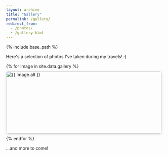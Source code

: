 ```yaml
---
layout: archive
title: "Gallery"
permalink: /gallery/
redirect_from: 
  - /photos/
  - /gallery.html
---
```


{% include base_path %}

Here's a selection of photos I've taken during my travels! :)

<div class="gallery">
  {% for image in site.data.gallery %}
    <div class="gallery-item">
      <a href="{{ image.url }}" class="glightbox" data-gallery="gallery1" data-glightbox="title: {{ image.title }}; description: {{ image.caption }}">
        <img src="{{ image.url }}" alt="{{ image.alt }}">
      </a>
    </div>
  {% endfor %}
</div>

...and more to come!

<link rel="stylesheet" href="https://cdn.jsdelivr.net/npm/glightbox/dist/css/glightbox.min.css">
<script src="https://cdn.jsdelivr.net/npm/glightbox/dist/js/glightbox.min.js"></script>
<script>
  const lightbox = GLightbox({
    selector: '.glightbox',
    skin: 'clean',
    touchNavigation: true,
    loop: true,
    openEffect: 'zoom',
    closeEffect: 'zoom',
    slideEffect: 'slide',
    descPosition: 'left',
    zoomable: false,
    autoplayVideos: false,
    moreLength: 60,
    moreText: 'See more',
  });
</script>

<style>

.gallery {
  display: grid;
  grid-template-columns: repeat(auto-fit, minmax(250px, 1fr));
  gap: 0.5rem;
}

.gallery-item img {
  width: 100%;
  height: 200px;
  object-fit: cover;
  border-radius: 8px;
  box-shadow: 0 2px 8px rgba(0,0,0,0.15);
  transition: transform 0.3s ease;
}

.gallery-item img:hover {
  transform: scale(1.03);
}

.glightbox-clean .gslide-description .gdesc-inner {
  color: #3d3c42;
}

.glightbox-clean .gslide-title {
  font-weight: bold;
  color: #3d3c42;
}

@media (min-width: 768px) {
  html[data-theme="dark"] .glightbox-clean .gslide-description .gdesc-inner {
    color: #f1ddd8;
    background: #26282e;
  }
  html[data-theme="dark"] .glightbox-clean .gslide-title {
    color: #f1ddd8;
    font-weight: bold;
  }
}

.gdesc-inner {
  width: 100%;
  box-sizing: border-box;
}

/* Dim the background */
.glightbox-container {
  background: rgba(0, 0, 0, 0.8);
}

</style>